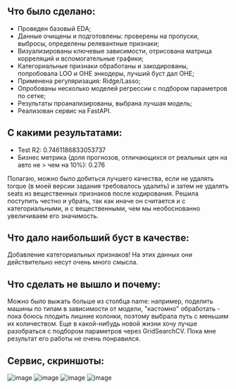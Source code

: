 ## Что было сделано:
* Проведен базовый EDA;
* Данные очищены и подготовлены: проверены на пропуски, выбросы, определены релевантные признаки;
* Визуализированы ключевые зависимости, отрисована матрица корреляций и вспомогательные графики;
* Категориальные признаки обработаны и закодированы, попробовала LOO и OHE энкодеры, лучший буст дал OHE;
* Применена регуляризация: Ridge/Lasso;
* Опробованы несколько моделей регрессии с подбором параметров по сетке;
* Результаты проанализированы, выбрана лучшая модель;
* Реализован сервис на FastAPI.
  
## С какими результатами:
* Test R2:  0.7461186833053737
* Бизнес метрика (доля прогнозов, отличающихся от реальных цен на авто не > чем на 10%): 0.276

Полагаю, можно было добиться лучшего качества, если не удалять torque (в моей версии задания требовалось удалить) и затем не удалять seats из вещественных признаков после кодирования. Решила поступить честно и убрать, так как иначе он считается и с категориальными, и с вещественными, чем мы необоснованно увеличиваем его значимость.
## Что дало наибольший буст в качестве:
Добавление категориальных признаков! На этих данных они действительно несут очень много смысла. 

## Что сделать не вышло и почему:
Можно было выжать больше из столбца name: например, поделить машины по типам в зависимости от модели, "кастомно" обработать - пока боюсь плодить лишние колонки, поэтому выбрала путь с меньшим их количеством. Еще в какой-нибудь новой жизни хочу лучше разобраться с подбором параметров через GridSearchCV. Пока мне результат его работы не очень понравился.

## Сервис, скриншоты:
![image](https://github.com/user-attachments/assets/cca0b01d-6acf-4d1c-9f13-f91d551de96e)
![image](https://github.com/user-attachments/assets/341d6e7e-0c7b-4989-98e8-5fc2d9a3dc20)
![image](https://github.com/user-attachments/assets/7e329e9b-0b43-442a-b85d-f53dd0b9eccf)
![image](https://github.com/user-attachments/assets/b55f6b43-f287-4519-b533-4481bd8c5c3e)


